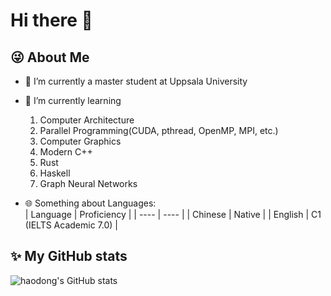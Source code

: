 # Hi there 👋

## 😜 About Me

- 🔭 I’m currently a master student at Uppsala University

- 🌱 I’m currently learning 
    1. Computer Architecture
    2. Parallel Programming(CUDA, pthread, OpenMP, MPI, etc.)
    3. Computer Graphics
    4. Modern C++
    5. Rust
    6. Haskell
    7. Graph Neural Networks

- 🌐 Something about Languages:  
    |  Language   | Proficiency  |
    |  ----  | ----  |
    | Chinese | Native |
    | English  | C1 (IELTS Academic 7.0) |


## ✨ My GitHub stats
![haodong's GitHub stats](https://github-readme-stats.vercel.app/api?username=hd-zhao-uu&count_private=true&theme=transparent&show_icons=true)
